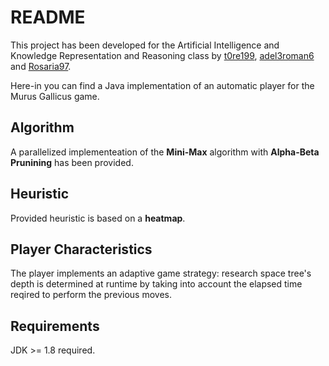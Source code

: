 # README #

This project has been developed for the Artificial Intelligence and Knowledge Representation and Reasoning class by [t0re199](https://github.com/t0re199), [adel3roman6](https://github.com/adel3roman6) and [Rosaria97](https://github.com/Rosaria97).  
      
Here-in you can find a Java implementation of an automatic player for the Murus Gallicus game.    


## Algorithm ##

A parallelized implementeation of the **Mini-Max** algorithm with **Alpha-Beta Prunining** has been provided.   


## Heuristic ##

Provided heuristic is based on a **heatmap**.    


## Player Characteristics ##

The player implements an adaptive game strategy: research space tree's depth is determined at runtime by taking into account the elapsed time reqired to perform the previous moves.


## Requirements ##

JDK >= 1.8 required.    


